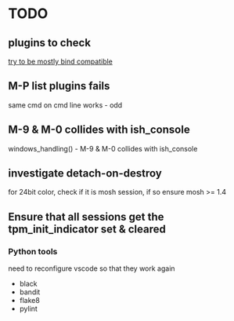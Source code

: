# TODO

## plugins to check

[try to be mostly bind compatible](https://github.com/tmux-plugins/tmux-pain-control)

## <prefix> M-P list plugins fails

same cmd on cmd line works - odd

## M-9 & M-0 collides with ish_console

windows_handling() - M-9 & M-0 collides with ish_console

## investigate detach-on-destroy

for 24bit color, check if it is mosh session, if so ensure mosh >= 1.4

## Ensure that all sessions get the tpm_init_indicator set & cleared

### Python tools

need to reconfigure vscode so that they work again

- black
- bandit
- flake8
- pylint
